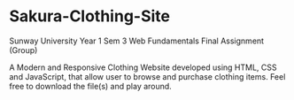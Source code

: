 # Sakura-Clothing-Site

Sunway University Year 1 Sem 3 Web Fundamentals Final Assignment (Group)

A Modern and Responsive Clothing Website developed using HTML, CSS and JavaScript, that allow user to browse and purchase clothing items. Feel free to download the file(s) and play around.
